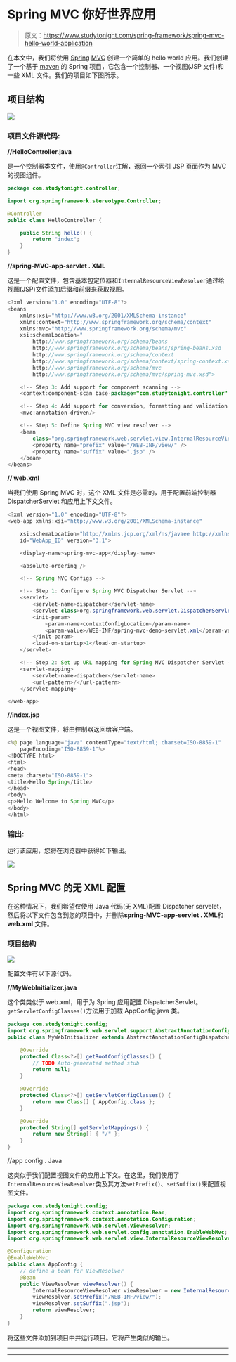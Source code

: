 # Spring MVC 你好世界应用

> 原文：<https://www.studytonight.com/spring-framework/spring-mvc-hello-world-application>

在本文中，我们将使用 [Spring](https://www.studytonight.com/tutorials/preview?subject=spring-framework&url=spring-introduction) [MVC](https://www.studytonight.com/tutorials/preview?subject=spring-framework&url=spring-mvc-introduction) 创建一个简单的 hello world 应用。我们创建了一个基于 [maven](https://www.studytonight.com/tutorials/preview?subject=spring-framework&url=spring-maven-project) 的 Spring 项目，它包含一个控制器、一个视图(JSP 文件)和一些 XML 文件。我们的项目如下图所示。

## 项目结构

![](img/608fade8cc8bb9417fdc567e4d014dca.png)

### 项目文件源代码:

**//HelloController.java**

是一个控制器类文件，使用`@Controller`注解，返回一个索引 JSP 页面作为 MVC 的视图组件。

```java
package com.studytonight.controller;

import org.springframework.stereotype.Controller;

@Controller
public class HelloController {

	public String hello() {
		return "index";
	}
} 
```

**//spring-MVC-app-servlet . XML**

这是一个配置文件，包含基本包定位器和`InternalResourceViewResolver`通过给视图(JSP)文件添加后缀和前缀来获取视图。

```java
<?xml version="1.0" encoding="UTF-8"?>
<beans 
	xmlns:xsi="http://www.w3.org/2001/XMLSchema-instance" 
	xmlns:context="http://www.springframework.org/schema/context"
	xmlns:mvc="http://www.springframework.org/schema/mvc"
	xsi:schemaLocation="
		http://www.springframework.org/schema/beans
    	http://www.springframework.org/schema/beans/spring-beans.xsd
    	http://www.springframework.org/schema/context
    	http://www.springframework.org/schema/context/spring-context.xsd
    	http://www.springframework.org/schema/mvc
        http://www.springframework.org/schema/mvc/spring-mvc.xsd">

	<!-- Step 3: Add support for component scanning -->
	<context:component-scan base-package="com.studytonight.controller" />

	<!-- Step 4: Add support for conversion, formatting and validation support -->
	<mvc:annotation-driven/>

	<!-- Step 5: Define Spring MVC view resolver -->
	<bean
		class="org.springframework.web.servlet.view.InternalResourceViewResolver">
		<property name="prefix" value="/WEB-INF/view/" />
		<property name="suffix" value=".jsp" />
	</bean>
</beans> 
```

**// web.xml**

当我们使用 Spring MVC 时，这个 XML 文件是必需的，用于配置前端控制器 DispatcherServlet 和应用上下文文件。

```java
<?xml version="1.0" encoding="UTF-8"?>
<web-app xmlns:xsi="http://www.w3.org/2001/XMLSchema-instance"

	xsi:schemaLocation="http://xmlns.jcp.org/xml/ns/javaee http://xmlns.jcp.org/xml/ns/javaee/web-app_3_1.xsd"
	id="WebApp_ID" version="3.1">

	<display-name>spring-mvc-app</display-name>

	<absolute-ordering />

	<!-- Spring MVC Configs -->

	<!-- Step 1: Configure Spring MVC Dispatcher Servlet -->
	<servlet>
		<servlet-name>dispatcher</servlet-name>
		<servlet-class>org.springframework.web.servlet.DispatcherServlet</servlet-class>
		<init-param>
			<param-name>contextConfigLocation</param-name>
			<param-value>/WEB-INF/spring-mvc-demo-servlet.xml</param-value>
		</init-param>
		<load-on-startup>1</load-on-startup>
	</servlet>

	<!-- Step 2: Set up URL mapping for Spring MVC Dispatcher Servlet -->
	<servlet-mapping>
		<servlet-name>dispatcher</servlet-name>
		<url-pattern>/</url-pattern>
	</servlet-mapping>

</web-app>
```

**//index.jsp**

这是一个视图文件，将由控制器返回给客户端。

```java
<%@ page language="java" contentType="text/html; charset=ISO-8859-1"
    pageEncoding="ISO-8859-1"%>
<!DOCTYPE html>
<html>
<head>
<meta charset="ISO-8859-1">
<title>Hello Spring</title>
</head>
<body>
<p>Hello Welcome to Spring MVC</p>
</body>
</html>
```

### 输出:

运行该应用，您将在浏览器中获得如下输出。

![](img/499fcd89a81cd2a3b6e03af7633f1924.png)

## Spring MVC 的无 XML 配置

在这种情况下，我们希望仅使用 Java 代码(无 XML)配置 Dispatcher servelet，然后将以下文件包含到您的项目中，并删除**spring-MVC-app-servlet . XML**和 **web.xml** 文件。

### 项目结构

![](img/ca2c810ad113d8552a788d7fc36f6176.png)

配置文件有以下源代码。

**//MyWebInitializer.java**

这个类类似于 web.xml，用于为 Spring 应用配置 DispatcherServlet。`getServletConfigClasses()`方法用于加载 AppConfig.java 类。

```java
package com.studytonight.config;
import org.springframework.web.servlet.support.AbstractAnnotationConfigDispatcherServletInitializer;
public class MyWebInitializer extends AbstractAnnotationConfigDispatcherServletInitializer {

	@Override
	protected Class<?>[] getRootConfigClasses() {
		// TODO Auto-generated method stub
		return null;
	}

	@Override
	protected Class<?>[] getServletConfigClasses() {
		return new Class[] { AppConfig.class };
	}

	@Override
	protected String[] getServletMappings() {
		return new String[] { "/" };
	}
}
```

//app config . Java

这类似于我们配置视图文件的应用上下文。在这里，我们使用了`InternalResourceViewResolver`类及其方法`setPrefix()`、`setSuffix()`来配置视图文件。

```java
package com.studytonight.config;
import org.springframework.context.annotation.Bean;
import org.springframework.context.annotation.Configuration;
import org.springframework.web.servlet.ViewResolver;
import org.springframework.web.servlet.config.annotation.EnableWebMvc;
import org.springframework.web.servlet.view.InternalResourceViewResolver;

@Configuration
@EnableWebMvc
public class AppConfig {
	// define a bean for ViewResolver
	@Bean
	public ViewResolver viewResolver() {
		InternalResourceViewResolver viewResolver = new InternalResourceViewResolver();
		viewResolver.setPrefix("/WEB-INF/view/");
		viewResolver.setSuffix(".jsp");
		return viewResolver;
	}
}
```

将这些文件添加到项目中并运行项目。它将产生类似的输出。

* * *

* * *